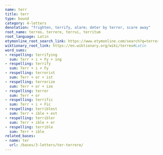 ```yaml
---
name: terr
title: terr
type: bound
category: 4-letters
denotation: "frighten, terrify, alarm; deter by terror, scare away"
root_name: terreo, terrere, terrui, territum
root_language: Latin
etymonline_root_search_link: https://www.etymonline.com/search?q=terrere
wiktionary_root_link: https://en.wiktionary.org/wiki/terreo#Latin
word_sums:
- respelling: terrifying
  sum: Terr + i + Fy + ing
- respelling: terrify
  sum: Terr + i + Fy
- respelling: terrorist
  sum: Terr + or + ist
- respelling: terrorize
  sum: Terr + or + ize
- respelling: terror
  sum: Terr + or
- respelling: terrific
  sum: Terr + i + Fic
- respelling: terriblest
  sum: Terr + ible + est
- respelling: terribler
  sum: Terr + ible + er
- respelling: terrible
  sum: Terr + ible
related_bases:
- name: ter
  url: /bases/3-letters/ter-terrere/
---
```

